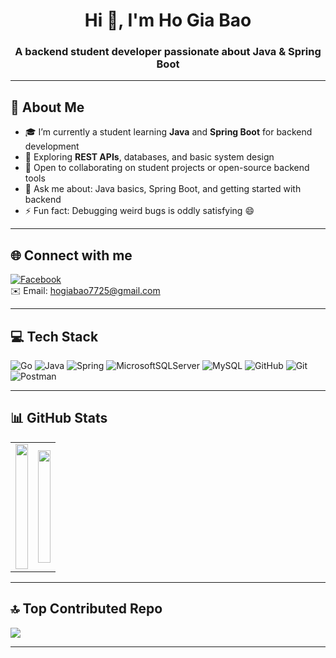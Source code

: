 <h1 align="center">Hi 👋, I'm Ho Gia Bao</h1>
<h3 align="center">A backend student developer passionate about Java & Spring Boot</h3>

---

## 💫 About Me

- 🎓 I’m currently a student learning **Java** and **Spring Boot** for backend development  
- 🌱 Exploring **REST APIs**, databases, and basic system design  
- 🤝 Open to collaborating on student projects or open-source backend tools  
- 💬 Ask me about: Java basics, Spring Boot, and getting started with backend  
- ⚡ Fun fact: Debugging weird bugs is oddly satisfying 😄

---

## 🌐 Connect with me

[![Facebook](https://img.shields.io/badge/Facebook-%231877F2.svg?logo=Facebook&logoColor=white)](https://facebook.com/zzzz)  
✉️ Email: hogiabao7725@gmail.com

---

## 💻 Tech Stack

![Go](https://img.shields.io/badge/go-%2300ADD8.svg?style=for-the-badge&logo=go&logoColor=white)
![Java](https://img.shields.io/badge/java-%23ED8B00.svg?style=for-the-badge&logo=openjdk&logoColor=white)
![Spring](https://img.shields.io/badge/spring-%236DB33F.svg?style=for-the-badge&logo=spring&logoColor=white)
![MicrosoftSQLServer](https://img.shields.io/badge/Microsoft%20SQL%20Server-CC2927?style=for-the-badge&logo=microsoft%20sql%20server&logoColor=white)
![MySQL](https://img.shields.io/badge/mysql-4479A1.svg?style=for-the-badge&logo=mysql&logoColor=white) 
![GitHub](https://img.shields.io/badge/github-%23121011.svg?style=for-the-badge&logo=github&logoColor=white) 
![Git](https://img.shields.io/badge/git-%23F05033.svg?style=for-the-badge&logo=git&logoColor=white) 
![Postman](https://img.shields.io/badge/Postman-FF6C37?style=for-the-badge&logo=postman&logoColor=white)

---

## 📊 GitHub Stats

<table width="100%">
  <tr>
    <!-- Left: GitHub Stats -->
    <td width="50%" valign="top">
      <img 
        src="https://github-readme-stats.vercel.app/api?username=hogiabao7725&theme=one_dark_pro&hide_border=false&include_all_commits=false&count_private=false" 
        width="100%" 
        height="200px" 
      />
    </td>
    <!-- Right: Most Used Languages (centered in cell) -->
    <td width="50%" valign="middle">
      <div align="center">
        <img 
          src="https://github-readme-stats.vercel.app/api/top-langs/?username=hogiabao7725&theme=one_dark_pro&hide_border=false&layout=compact&langs_count=10" 
          width="100%" 
          height="180px" 
        />
      </div>
    </td>
  </tr>
</table>

---

## 🔝 Top Contributed Repo

<img src="https://github-contributor-stats.vercel.app/api?username=hogiabao7725&limit=5&theme=dark&combine_all_yearly_contributions=true" />

---
